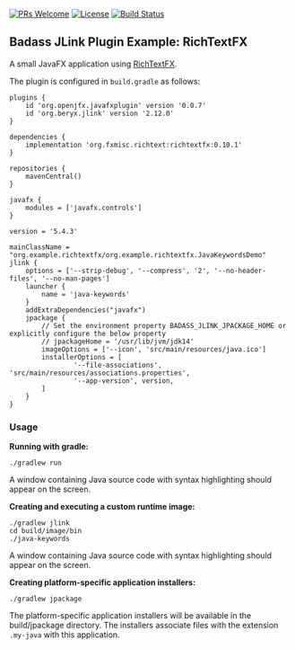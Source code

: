 [![PRs Welcome](https://img.shields.io/badge/PRs-welcome-brightgreen.svg?style=flat-square)](http://makeapullrequest.com)
[![License](https://img.shields.io/badge/License-Apache%202.0-blue.svg)](https://github.com/beryx-gist/badass-jlink-example-richtextfx/blob/master/LICENSE)
[![Build Status](https://img.shields.io/travis/beryx-gist/badass-jlink-example-richtextfx/master.svg?label=Build)](https://travis-ci.org/beryx-gist/badass-jlink-example-richtextfx)

## Badass JLink Plugin Example: RichTextFX ##

A small JavaFX application using [RichTextFX](https://github.com/FXMisc/RichTextFX).

The plugin is configured in `build.gradle` as follows:

```
plugins {
    id 'org.openjfx.javafxplugin' version '0.0.7'
    id 'org.beryx.jlink' version '2.12.0'
}

dependencies {
    implementation 'org.fxmisc.richtext:richtextfx:0.10.1'
}

repositories {
    mavenCentral()
}

javafx {
    modules = ['javafx.controls']
}

version = '5.4.3'

mainClassName = "org.example.richtextfx/org.example.richtextfx.JavaKeywordsDemo"
jlink {
    options = ['--strip-debug', '--compress', '2', '--no-header-files', '--no-man-pages']
    launcher {
        name = 'java-keywords'
    }
    addExtraDependencies("javafx")
    jpackage {
        // Set the environment property BADASS_JLINK_JPACKAGE_HOME or explicitly configure the below property
        // jpackageHome = '/usr/lib/jvm/jdk14'
        imageOptions = ['--icon', 'src/main/resources/java.ico']
        installerOptions = [
                '--file-associations', 'src/main/resources/associations.properties',
                '--app-version', version,
        ]
    }
}
```

### Usage
**Running with gradle:**
```
./gradlew run
```

A window containing Java source code with syntax highlighting should appear on the screen.


**Creating and executing a custom runtime image:**
```
./gradlew jlink
cd build/image/bin
./java-keywords
```

A window containing Java source code with syntax highlighting should appear on the screen.


**Creating platform-specific application installers:**
```
./gradlew jpackage
```

The platform-specific application installers will be available in the build/jpackage directory.
The installers associate files with the extension `.my-java` with this application.
